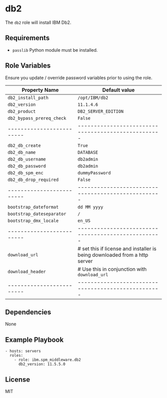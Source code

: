 # db2

The `db2` role will install IBM Db2.

## Requirements

* `passlib` Python module must be installed.

## Role Variables

Ensure you update / override password variables prior to using the role.

| Property Name             | Default value                                       |
| ------------------------- | --------------------------------------------------- |
| `db2_install_path`        | `/opt/IBM/db2`                                      |
| `db2_version`             | `11.1.4.6`                                          |
| `db2_product`             | `DB2_SERVER_EDITION`                                |
| `db2_bypass_prereq_check` | `False`                                             |
| ------------------------- | --------------------------------------------------- |
| `db2_db_create`           | `True`                                              |
| `db2_db_name`             | `DATABASE`                                          |
| `db2_db_username`         | `db2admin`                    |
| `db2_db_password`         | `db2admin`               |
| `db2_db_spm_enc`          | `dummyPassword`            |
| `db2_db_drop_required`    | `False`                                             |
| ------------------------- | --------------------------------------------------- |
| `bootstrap_dateformat`    | `dd MM yyyy`                                        |
| `bootstrap_dateseparator` | `/`                                                 |
| `bootstrap_dmx_locale`    | `en_US`                                             |
| ------------------------- | --------------------------------------------------- |
| `download_url`    | # set this if license and installer is being downloaded from a http server                                                       |
| `download_header` | # Use this in conjunction with `download_url`                                                       |
| ------------------------- | --------------------------------------------------- |


## Dependencies

None

## Example Playbook

```
- hosts: servers
  roles:
    - role: ibm.spm_middleware.db2
      db2_version: 11.5.5.0
```

## License

MIT
